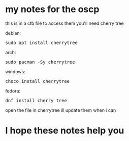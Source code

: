 # my notes for the oscp 


this is in a ctb file to access them you'll need cherry tree

debian:
<pre>
sudo apt install cherrytree
</pre>

arch:
<pre>
sudo pacman -Sy cherrytree      
</pre>

windows:
<pre>
choco install cherrytree
</pre>

fedora:
<pre>
dnf install cherry tree
</pre>

open the file in cherrytree ill update them when i can 


# I hope these notes help you

